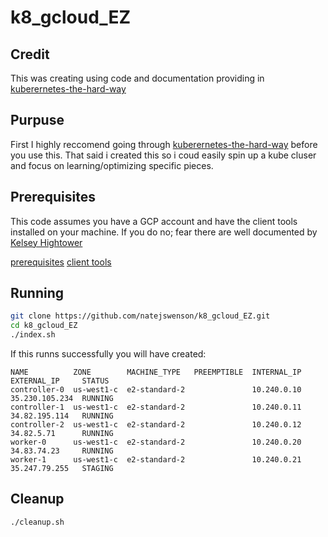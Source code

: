 # k8_gcloud_EZ
## Credit
This was creating using code and documentation providing in [kuberernetes-the-hard-way](https://github.com/kelseyhightower/kubernetes-the-hard-way)
## Purpuse
First I highly reccomend going through [kuberernetes-the-hard-way](https://github.com/kelseyhightower/kubernetes-the-hard-way) before you use this. That said i created this so i coud easily spin up a kube cluser and focus on learning/optimizing specific pieces.
## Prerequisites
This code assumes you have a GCP account and have the client tools installed on your machine. If you do no; fear there are well documented by [Kelsey Hightower](https://github.com/kelseyhightower)


[prerequisites](https://github.com/kelseyhightower/kubernetes-the-hard-way/blob/master/docs/01-prerequisites.md)
[client tools](https://github.com/kelseyhightower/kubernetes-the-hard-way/blob/master/docs/02-client-tools.md)

## Running
```sh
git clone https://github.com/natejswenson/k8_gcloud_EZ.git
cd k8_gcloud_EZ
./index.sh 
```
If this runns successfully you will have created:
```
NAME          ZONE        MACHINE_TYPE   PREEMPTIBLE  INTERNAL_IP  EXTERNAL_IP     STATUS
controller-0  us-west1-c  e2-standard-2               10.240.0.10  35.230.105.234  RUNNING
controller-1  us-west1-c  e2-standard-2               10.240.0.11  34.82.195.114   RUNNING
controller-2  us-west1-c  e2-standard-2               10.240.0.12  34.82.5.71      RUNNING
worker-0      us-west1-c  e2-standard-2               10.240.0.20  34.83.74.23     RUNNING
worker-1      us-west1-c  e2-standard-2               10.240.0.21  35.247.79.255   STAGING
```

## Cleanup
`./cleanup.sh `
